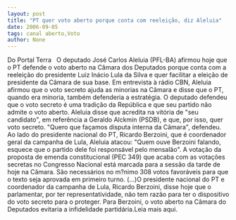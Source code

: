 ```yaml
---
layout: post
title: "PT quer voto aberto porque conta com reeleição, diz Aleluia"
date: 2006-09-05
tags: canal aberto,Voto
author: None
---
```


Do Portal Terra
&nbsp;
O deputado José Carlos Aleluia (PFL-BA) afirmou hoje que o PT defende o voto aberto na Câmara dos Deputados porque conta com a reeleição do presidente Luiz Inácio Lula da Silva e quer facilitar a eleição de presidente da Câmara de sua base. Em entrevista à rádio CBN, Aleluia afirmou que o voto secreto ajuda as minorias na Câmara e disse que o PT, quando era minoria, também defenderia a estratégia.
O deputado defendeu que o voto secreto é uma tradição da República e que seu partido não admite o voto aberto. Aleluia disse que
 acredita na vitória de \"seu candidato\", em referência a Geraldo Alckmin (PSDB), e que, por isso, quer voto secreto. \"Quero que façamos disputa interna da Câmara\", defendeu. Ao lado do presidente nacional do PT, Ricardo Berzoini, que é coordenador geral da campanha de Lula, Aleluia atacou: \"Quem ouve Berzoini falando, esquece que o partido dele foi responsável pelo mensalão\". 
A votação da proposta de emenda constitucional (PEC 349) que acaba com as votações secretas no Congresso Nacional está marcada para a sessão da tarde de hoje na Câmara. São necessários no m?nimo 308 votos favoráveis para que o texto seja aprovada em primeiro turno. 
(...)O presidente nacional do PT e coordenador da campanha de Lula, Ricardo Berzoini, disse hoje que o parlamentar, por ter representatividade, não tem razão para ter o dispositivo do voto secreto para o proteger. Para Berzoini, o voto aberto na Câmara do Deputados evitaria a infidelidade partidária.Leia mais aqui. 
